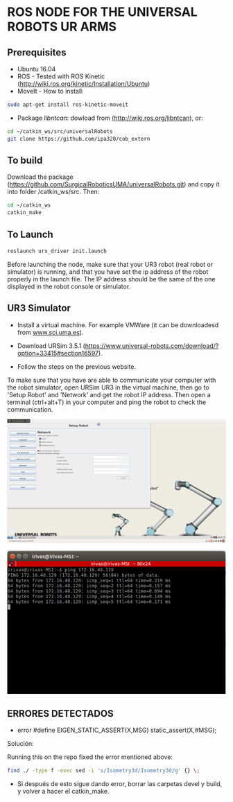 #  ROS NODE FOR THE UNIVERSAL ROBOTS UR ARMS

## Prerequisites
* Ubuntu 16.04
* ROS - Tested with ROS Kinetic (http://wiki.ros.org/kinetic/Installation/Ubuntu)
* MoveIt - How to install:
```bash
sudo apt-get install ros-kinetic-moveit
```
* Package *libntcan*: dowload from (http://wiki.ros.org/libntcan), or:
```bash
cd ~/catkin_ws/src/universalRobots
git clone https://github.com/ipa320/cob_extern
```

## To build
Download the package (https://github.com/SurgicalRoboticsUMA/universalRobots.git) and copy it into folder /catkin_ws/src. Then:
```bash
cd ~/catkin_ws
catkin_make
```

## To Launch
```bash
roslaunch urx_driver init.launch
```
Before launching the node, make sure that your UR3 robot (real robot or simulator) is running, and that you have set the ip address of the robot properly in the launch file. The IP address should be the same of the one displayed in the robot console or simulator. 

## UR3 Simulator
* Install a virtual machine. For example VMWare (it can be downloadesd from www.sci.uma.es).

* Download URSim 3.5.1 (https://www.universal-robots.com/download/?option=33415#section16597).

* Follow the steps on the previous website.

To make sure that you have are able to communicate your computer with the robot simulator, open URSim UR3 in the virtual machine, then go to 'Setup Robot' and 'Network' and get the robot IP address.
Then open a terminal (ctrl+alt+T) in your computer and ping the robot to check the communication. 

![screenshots](https://github.com/SurgicalRoboticsUMA/universalRobots/blob/master/media/robot_ip.png)

![screenshots](https://github.com/SurgicalRoboticsUMA/universalRobots/blob/master/media/ping_robot.png)


## ERRORES DETECTADOS
* error #define EIGEN_STATIC_ASSERT(X,MSG) static_assert(X,#MSG);

Solución: 

Running this on the repo fixed the error mentioned above:
```bash
find ./ -type f -exec sed -i 's/Isometry3d/Isometry3d/g' {} \;
```

* Si después de esto sigue dando error, borrar las carpetas devel y build, y volver a hacer el catkin_make. 

